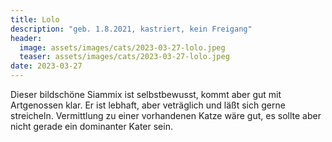 ```yaml
---
title: Lolo
description: "geb. 1.8.2021, kastriert, kein Freigang"
header:
  image: assets/images/cats/2023-03-27-lolo.jpeg
  teaser: assets/images/cats/2023-03-27-lolo.jpeg
date: 2023-03-27
---
```

Dieser bildschöne Siammix ist selbstbewusst, kommt aber gut mit Artgenossen klar. Er ist lebhaft, aber veträglich und läßt sich gerne streicheln. Vermittlung zu einer vorhandenen Katze wäre gut, es sollte aber nicht gerade ein dominanter Kater sein.